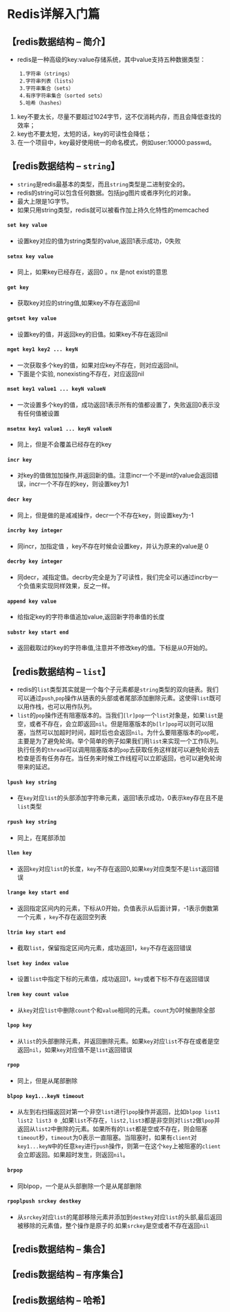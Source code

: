# Redis详解入门篇

## 【redis数据结构 – 简介】
- redis是一种高级的key:value存储系统，其中value支持五种数据类型：
```
    1.字符串（strings）
    2.字符串列表（lists）
    3.字符串集合（sets）
    4.有序字符串集合（sorted sets）
    5.哈希（hashes）
```
1. key不要太长，尽量不要超过1024字节，这不仅消耗内存，而且会降低查找的效率；
2. key也不要太短，太短的话，key的可读性会降低；
3. 在一个项目中，key最好使用统一的命名模式，例如user:10000:passwd。

## 【redis数据结构 – `string`】
- `string`是redis最基本的类型，而且`string`类型是二进制安全的。
- redis的string可以包含任何数据。包括jpg图片或者序列化的对象。
- 最大上限是1G字节。 
- 如果只用string类型，redis就可以被看作加上持久化特性的memcached

#### `set key value`
- 设置key对应的值为string类型的value,返回1表示成功，0失败

#### `setnx key value`
- 同上，如果key已经存在，返回0 。nx 是not exist的意思
#### `get key`
- 获取key对应的string值,如果key不存在返回nil

#### `getset key value`
- 设置key的值，并返回key的旧值。如果key不存在返回nil

#### `mget key1 key2 ... keyN`
- 一次获取多个key的值，如果对应key不存在，则对应返回nil。
- 下面是个实验, nonexisting不存在，对应返回nil

#### `mset key1 value1 ... keyN valueN`
- 一次设置多个key的值，成功返回1表示所有的值都设置了，失败返回0表示没有任何值被设置

#### `msetnx key1 value1 ... keyN valueN`
- 同上，但是不会覆盖已经存在的key

#### `incr key`
- 对key的值做加加操作,并返回新的值。注意incr一个不是int的value会返回错误，incr一个不存在的key，则设置key为1

#### `decr key`
- 同上，但是做的是减减操作，decr一个不存在key，则设置key为-1

#### `incrby key integer`
- 同incr，加指定值 ，key不存在时候会设置key，并认为原来的value是 0

#### `decrby key integer` 
- 同decr，减指定值。decrby完全是为了可读性，我们完全可以通过incrby一个负值来实现同样效果，反之一样。

#### `append key value`
- 给指定key的字符串值追加value,返回新字符串值的长度

#### `substr key start end` 
- 返回截取过的key的字符串值,注意并不修改key的值。下标是从0开始的。


## 【redis数据结构 – `list`】
- redis的`list`类型其实就是一个每个子元素都是`string`类型的双向链表。我们可以通过`push`,`pop`操作从链表的头部或者尾部添加删除元素。这使得`list`既可以用作栈，也可以用作队列。
- `list`的`pop`操作还有阻塞版本的。当我们`[lr]pop`一个`list`对象是，如果`list`是空，或者不存在，会立即返回`nil`。但是阻塞版本的`b[lr]pop`可以则可以阻塞，当然可以加超时时间，超时后也会返回`nil`。为什么要阻塞版本的`pop`呢，主要是为了避免轮询。举个简单的例子如果我们用`list`来实现一个工作队列。执行任务的`thread`可以调用阻塞版本的`pop`去获取任务这样就可以避免轮询去检查是否有任务存在。当任务来时候工作线程可以立即返回，也可以避免轮询带来的延迟。

#### `lpush key string`
- 在`key`对应`list`的头部添加字符串元素，返回1表示成功，0表示key存在且不是`list`类型

#### `rpush key string`
- 同上，在尾部添加
#### `llen key`
- 返回`key`对应`list`的长度，`key`不存在返回0,如果`key`对应类型不是`list`返回错误

#### `lrange key start end`
- 返回指定区间内的元素，下标从0开始，负值表示从后面计算，-1表示倒数第一个元素 ，`key`不存在返回空列表

#### `ltrim key start end`
- 截取`list`，保留指定区间内元素，成功返回1，`key`不存在返回错误

#### `lset key index value`
- 设置`list`中指定下标的元素值，成功返回1，`key`或者下标不存在返回错误

#### `lrem key count value`
- 从`key`对应`list`中删除`count`个和`value`相同的元素。`count`为0时候删除全部

#### `lpop key`
- 从`list`的头部删除元素，并返回删除元素。如果`key`对应`list`不存在或者是空返回`nil`，如果`key`对应值不是`list`返回错误

#### `rpop`
- 同上，但是从尾部删除
#### `blpop key1...keyN timeout`
- 从左到右扫描返回对第一个非空`list`进行`lpop`操作并返回，比如`blpop list1 list2 list3 0 `,如果`list`不存在，`list2,list3`都是非空则对`list2`做`lpop`并返回从`list2`中删除的元素。如果所有的`list`都是空或不存在，则会阻塞`timeout`秒，`timeout`为0表示一直阻塞。当阻塞时，如果有`client`对`key1...keyN`中的任意`key`进行`push`操作，则第一在这个`key`上被阻塞的`client`会立即返回。如果超时发生，则返回`nil`。

#### `brpop`
- 同blpop，一个是从头部删除一个是从尾部删除

#### `rpoplpush srckey destkey`
- 从`srckey`对应`list`的尾部移除元素并添加到`destkey`对应`list`的头部,最后返回被移除的元素值，整个操作是原子的.如果`srckey`是空或者不存在返回`nil`

## 【redis数据结构 – 集合】

## 【redis数据结构 – 有序集合】

## 【redis数据结构 – 哈希】
   

